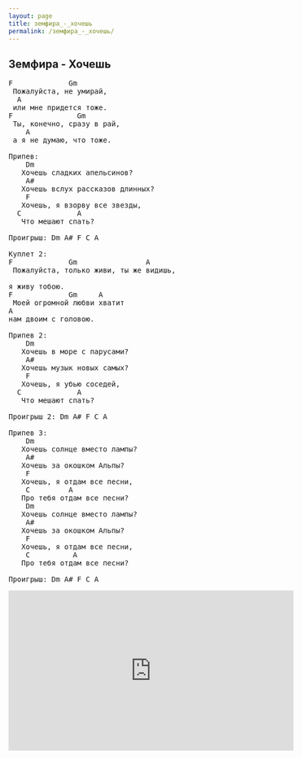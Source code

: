 ```yaml
---
layout: page
title: земфира_-_хочешь
permalink: /земфира_-_хочешь/
---
```




## Земфира - Хочешь


<pre>
F             Gm      
 Пожалуйста, не умирай, 
  A
 или мне придется тоже.
F               Gm       
 Ты, конечно, сразу в рай, 
    A
 а я не думаю, что тоже.

Припев:
    Dm
   Хочешь сладких апельсинов?
    A#
   Хочешь вслух рассказов длинных?
    F
   Хочешь, я взорву все звезды,
  C             A
   Что мешают спать?

Проигрыш: Dm A# F C A

Куплет 2:
F             Gm                A
 Пожалуйста, только живи, ты же видишь, 

я живу тобою.
F             Gm     A
 Моей огромной любви хватит 
A
нам двоим с головою.

Припев 2:
    Dm
   Хочешь в море с парусами?
    A#
   Хочешь музык новых самых?
    F
   Хочешь, я убью соседей,
  C             A
   Что мешают спать?

Проигрыш 2: Dm A# F C A

Припев 3:
    Dm
   Хочешь солнце вместо лампы?
    A#
   Хочешь за окошком Альпы?
    F
   Хочешь, я отдам все песни,
    C         A
   Про тебя отдам все песни?
    Dm
   Хочешь солнце вместо лампы?
    A#
   Хочешь за окошком Альпы?
    F
   Хочешь, я отдам все песни,
    C          A
   Про тебя отдам все песни?

Проигрыш: Dm A# F C A
</pre>


<iframe width="560" height="315" src="https://www.youtube.com/embed/Z5Cu9u94Lls" title="YouTube video player" frameborder="0" allow="accelerometer; autoplay; clipboard-write; encrypted-media; gyroscope; picture-in-picture" allowfullscreen></iframe>

